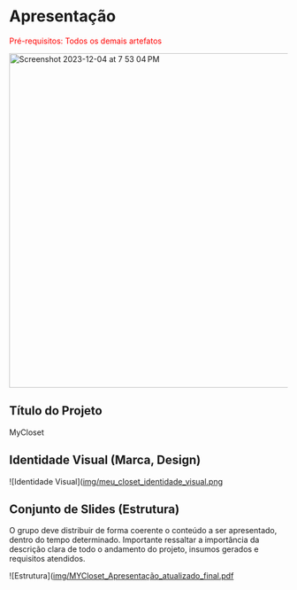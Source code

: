 # Apresentação

<span style="color:red">Pré-requisitos: Todos os demais artefatos</span>

<img width="604" alt="Screenshot 2023-12-04 at 7 53 04 PM" src="https://github.com/ICEI-PUC-Minas-PMV-ADS/pmv-ads-2023-2-e3-proj-mov-t4-2023-e3-projmovt4-time2-myclosetweb-atualizado/assets/112135152/d20c4f2e-61df-419f-8b1e-a5b7ecffe2d0">


## Título do Projeto

MyCloset

## Identidade Visual (Marca, Design)

![Identidade Visual]([img/meu_closet_identidade_visual.png](https://github.com/ICEI-PUC-Minas-PMV-ADS/pmv-ads-2023-2-e3-proj-mov-t4-2023-e3-projmovt4-time2-myclosetweb-atualizado/blob/main/docs/img/my_closet_identidade_visual.png)

## Conjunto de Slides (Estrutura)

O grupo deve distribuir de forma coerente o conteúdo a ser apresentado, dentro do tempo determinado. Importante ressaltar a importância da descrição clara de todo o andamento do projeto, insumos gerados e requisitos atendidos.

![Estrutura]([img/MYCloset_Apresentação_atualizado_final.pdf](https://github.com/ICEI-PUC-Minas-PMV-ADS/pmv-ads-2023-2-e3-proj-mov-t4-2023-e3-projmovt4-time2-myclosetweb-atualizado/blob/main/docs/img/MYCloset_Apresenta%C3%A7%C3%A3o_atualizado_final.pdf)
 
